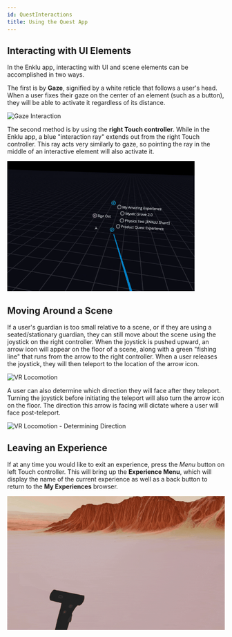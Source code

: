 ```yaml
---
id: QuestInteractions
title: Using the Quest App
---
```


## Interacting with UI Elements

In the Enklu app, interacting with UI and scene elements can be accomplished in two ways.

The first is by **Gaze**, signified by a white reticle that follows a user's head. When a user fixes their gaze on the center of an element (such as a button), they will be able to activate it regardless of its distance.

![Gaze Interaction](/img/product/quest/gaze_interaction.gif)

The second method is by using the **right Touch controller**. While in the Enklu app, a blue "interaction ray" extends out from the right Touch controller. This ray acts very similarly to gaze, so pointing the ray in the middle of an interactive element will also activate it.

![Controller Interaction](/img/product/quest/controller_interaction.gif)

## Moving Around a Scene

If a user's guardian is too small relative to a scene, or if they are using a seated/stationary guardian, they can still move about the scene using the joystick on the right controller. When the joystick is pushed upward, an arrow icon will appear on the floor of a scene, along with a green "fishing line" that runs from the arrow to the right controller. When a user releases the joystick, they will then teleport to the location of the arrow icon.

![VR Locomotion](/img/product/quest/Quest_VRLocomotion.gif)

A user can also determine which direction they will face after they teleport. Turning the joystick before initiating the teleport will also turn the arrow icon on the floor. The direction this arrow is facing will dictate where a user will face post-teleport.

![VR Locomotion - Determining Direction](/img/product/quest/Quest_VRLocomotionArrowTurning.gif)

## Leaving an Experience

If at any time you would like to exit an experience, press the *Menu* button on left Touch controller. 
This will bring up the **Experience Menu**, which will display the name of the current experience as well as a back button to return to the **My Experiences** browser.

![Leaving an Experience](/img/product/quest/Quest_LeavingExperience.gif)
